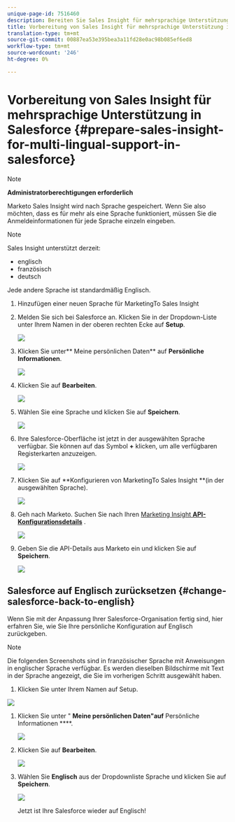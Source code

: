 ```yaml
---
unique-page-id: 7516460
description: Bereiten Sie Sales Insight für mehrsprachige Unterstützung in Salesforce - Marketing Docs - Produktdokumentation vor.
title: Vorbereitung von Sales Insight für mehrsprachige Unterstützung in Salesforce
translation-type: tm+mt
source-git-commit: 00887ea53e395bea3a11fd28e0ac98b085ef6ed8
workflow-type: tm+mt
source-wordcount: '246'
ht-degree: 0%

---
```



# Vorbereitung von Sales Insight für mehrsprachige Unterstützung in Salesforce {#prepare-sales-insight-for-multi-lingual-support-in-salesforce}

>[!NOTE]
>
>**Administratorberechtigungen erforderlich**

Marketo Sales Insight wird nach Sprache gespeichert. Wenn Sie also möchten, dass es für mehr als eine Sprache funktioniert, müssen Sie die Anmeldeinformationen für jede Sprache einzeln eingeben.

>[!NOTE]
>
>Sales Insight unterstützt derzeit:
>
>* englisch
>* französisch
>* deutsch

>
>
Jede andere Sprache ist standardmäßig Englisch.

1. Hinzufügen einer neuen Sprache für MarketingTo Sales Insight
1. Melden Sie sich bei Salesforce an. Klicken Sie in der Dropdown-Liste unter Ihrem Namen in der oberen rechten Ecke auf **Setup**.

   ![](assets/image2015-7-6-16-3a5-3a6.png)

1. Klicken Sie unter** Meine persönlichen Daten** auf **Persönliche Informationen**.

   ![](assets/image2015-7-6-16-3a5-3a25.png)

1. Klicken Sie auf **Bearbeiten**.

   ![](assets/image2015-7-6-16-3a5-3a38.png)

1. Wählen Sie eine Sprache und klicken Sie auf **Speichern**.

   ![](assets/image2015-7-6-16-3a5-3a47.png)

1. Ihre Salesforce-Oberfläche ist jetzt in der ausgewählten Sprache verfügbar. Sie können auf das Symbol **+** klicken, um alle verfügbaren Registerkarten anzuzeigen.

   ![](assets/image2015-7-6-16-3a6-3a10.png)

1. Klicken Sie auf **Konfigurieren von MarketingTo Sales Insight **(in der ausgewählten Sprache).

   ![](assets/image2015-7-6-16-3a7-3a15.png)

1. Geh nach Marketo. Suchen Sie nach Ihren [Marketing Insight **API-Konfigurationsdetails**](https://docs.marketo.com/pages/viewpage.action?pageId=2360368#ConfigureMarketoSalesInsightinSalesforceEnterprise/Unlimited-ConfigureMarketoSalesInsight) .

   ![](assets/image2015-7-6-16-3a41-3a2.png)

1. Geben Sie die API-Details aus Marketo ein und klicken Sie auf **Speichern**.

   ![](assets/image2015-7-6-16-3a7-3a43.png)

## Salesforce auf Englisch zurücksetzen {#change-salesforce-back-to-english}

Wenn Sie mit der Anpassung Ihrer Salesforce-Organisation fertig sind, hier erfahren Sie, wie Sie Ihre persönliche Konfiguration auf Englisch zurückgeben.

>[!NOTE]
>
>Die folgenden Screenshots sind in französischer Sprache mit Anweisungen in englischer Sprache verfügbar.  Es werden dieselben Bildschirme mit Text in der Sprache angezeigt, die Sie im vorherigen Schritt ausgewählt haben.

1. Klicken Sie unter Ihrem Namen auf Setup.

![](assets/image2015-7-6-16-3a5-3a6.png)

1. Klicken Sie unter &quot; **Meine persönlichen Daten&quot;auf** Persönliche Informationen ****.

   ![](assets/image2015-7-6-16-3a8-3a3.png)

1. Klicken Sie auf **Bearbeiten**.

   ![](assets/image2015-7-6-16-3a8-3a19.png)

1. Wählen Sie **Englisch** aus der Dropdownliste Sprache und klicken Sie auf **Speichern**.

   ![](assets/image2015-7-6-16-3a8-3a31.png)

   Jetzt ist Ihre Salesforce wieder auf Englisch!

